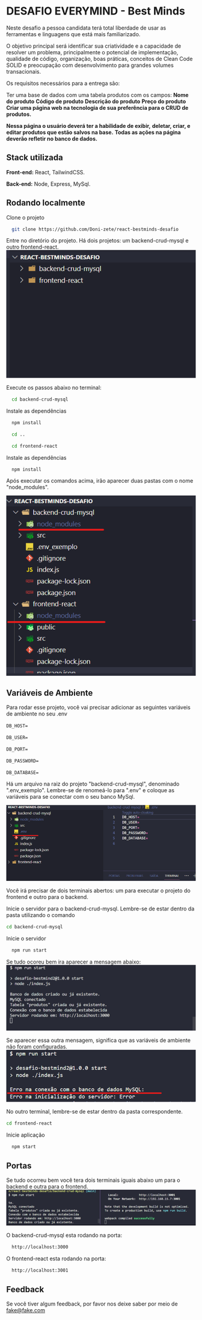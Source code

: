 
# DESAFIO EVERYMIND - Best Minds

Neste desafio a pessoa candidata terá total liberdade de usar as ferramentas e linguagens que está mais familiarizado.

O objetivo principal será identificar sua criatividade e a capacidade de resolver um problema, principalmente o potencial de implementação, qualidade de código, organização, boas práticas, conceitos de Clean Code SOLID e preocupação com desenvolvimento para grandes volumes transacionais.

Os requisitos necessários para a entrega são:

Ter uma base de dados com uma tabela produtos com os campos:
**Nome do produto**
**Código de produto**
**Descrição do produto**
**Preço do produto**
**Criar uma página web na tecnologia de sua preferência para o CRUD de produtos.**

**Nessa página o usuário deverá ter a habilidade de exibir,** **deletar, criar, e editar produtos que estão salvos na base.**
**Todas as ações na página deverão refletir no banco de dados.**


## Stack utilizada

**Front-end:** React, TailwindCSS.

**Back-end:** Node, Express, MySql.


## Rodando localmente

Clone o projeto

```bash
  git clone https://github.com/Doni-zete/react-bestminds-desafio
```


Entre no diretório do projeto. Há dois projetos: um backend-crud-mysql e outro frontend-react. 
![Projeto](https://github.com/Doni-zete/react-bestminds-desafio/blob/main/img/baixado.png)


Execute os passos abaixo no terminal:

```bash
  cd backend-crud-mysql
```

Instale as dependências

```bash
  npm install
```

```bash
  cd ..
```


```bash
  cd frontend-react
```

Instale as dependências

```bash
  npm install
```

Após executar os comandos acima, irão aparecer duas pastas com o nome "node_modules".

![Dependencia instalada](https://github.com/Doni-zete/react-bestminds-desafio/blob/main/img/dependencias.png)

## Variáveis de Ambiente

Para rodar esse projeto, você vai precisar adicionar as seguintes variáveis de ambiente no seu .env

`DB_HOST=`

`DB_USER=`

`DB_PORT=`

`DB_PASSWORD=`

`DB_DATABASE=`

Há um arquivo na raiz do projeto "backend-crud-mysql", denominado ".env_exemplo". Lembre-se de renomeá-lo para ".env" e coloque as variáveis para se conectar com o seu banco MySql.


![Dotenv](https://github.com/Doni-zete/react-bestminds-desafio/blob/main/img/dot.png)




Você irá precisar de dois terminais abertos: um para executar o projeto do frontend e outro para o backend.

Inicie o servidor para o backend-crud-mysql. Lembre-se de estar dentro da pasta utilizando o comando 

```bash
cd backend-crud-mysql
```
Inicie o servidor
```bash
  npm run start
```

Se tudo ocoreu bem ira aparecer a mensagem abaixo:
![Rodando](https://github.com/Doni-zete/react-bestminds-desafio/blob/main/img/rodar.png)


Se aparecer essa outra mensagem, significa que as variáveis de ambiente não foram configuradas.
![Dotenv não configurado](https://github.com/Doni-zete/react-bestminds-desafio/blob/main/img/erro.png)




No outro terminal, lembre-se de estar dentro da pasta correspondente.

```bash
cd frontend-react
```
Inicie aplicação
```bash
  npm start
```

## Portas
Se tudo ocorreu bem você tera dois terminais iguais abaixo um para o backend e outra para o frontend.
![Sucesso backend e frontend rodando](https://github.com/Doni-zete/react-bestminds-desafio/blob/main/img/dois-rodando.png)


O backend-crud-mysql esta rodando na porta:

```bash
  http://localhost:3000
```

O frontend-react esta rodando na porta:

```bash
  http://localhost:3001
```




## Feedback

Se você tiver algum feedback, por favor nos deixe saber por meio de fake@fake.com


